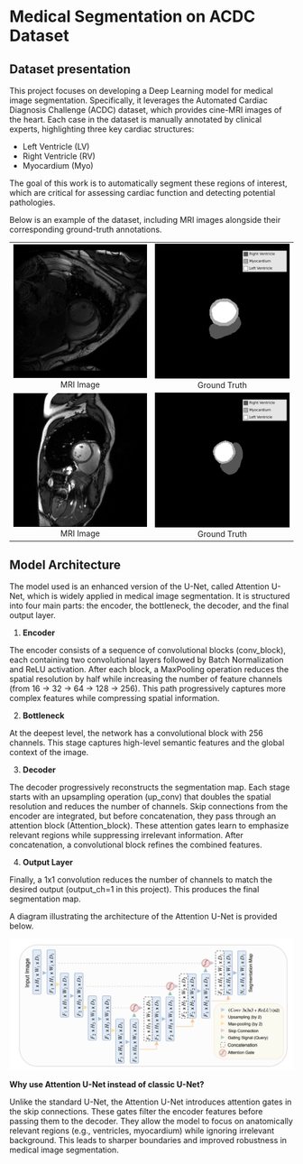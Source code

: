 # Medical Segmentation on ACDC Dataset

## Dataset presentation

This project focuses on developing a Deep Learning model for medical image segmentation.
Specifically, it leverages the Automated Cardiac Diagnosis Challenge (ACDC) dataset, which provides cine-MRI images of the heart. Each case in the dataset is manually annotated by clinical experts, highlighting three key cardiac structures:

- Left Ventricle (LV)
- Right Ventricle (RV)
- Myocardium (Myo)

The goal of this work is to automatically segment these regions of interest, which are critical for assessing cardiac function and detecting potential pathologies.

Below is an example of the dataset, including MRI images alongside their corresponding ground-truth annotations.

<table>
  <tr>
    <td align="center">
      <img src="images//patient006_01_5.png" width="300" /><br>
      MRI Image
    </td>
    <td align="center">
      <img src="images/legend1.png" width="300" /><br>
      Ground Truth
    </td>
  </tr>
  <tr>
    <td align="center">
      <img src="images//patient068_01_2.png" width="300" /><br>
      MRI Image
    </td>
    <td align="center">
      <img src="images/legend2.png" width="300" /><br>
      Ground Truth
    </td>
  </tr>
</table>

## Model Architecture

The model used is an enhanced version of the U-Net, called Attention U-Net, which is widely applied in medical image segmentation.
It is structured into four main parts: the encoder, the bottleneck, the decoder, and the final output layer.

1. **Encoder**

The encoder consists of a sequence of convolutional blocks (conv_block), each containing two convolutional layers followed by Batch Normalization and ReLU activation.
After each block, a MaxPooling operation reduces the spatial resolution by half while increasing the number of feature channels (from 16 → 32 → 64 → 128 → 256).
This path progressively captures more complex features while compressing spatial information.

2. **Bottleneck**

At the deepest level, the network has a convolutional block with 256 channels.
This stage captures high-level semantic features and the global context of the image.

3. **Decoder**

The decoder progressively reconstructs the segmentation map. Each stage starts with an upsampling operation (up_conv) that doubles the spatial resolution and reduces the number of channels.
Skip connections from the encoder are integrated, but before concatenation, they pass through an attention block (Attention_block).
These attention gates learn to emphasize relevant regions while suppressing irrelevant information.
After concatenation, a convolutional block refines the combined features.

4. **Output Layer**

Finally, a 1x1 convolution reduces the number of channels to match the desired output (output_ch=1 in this project).
This produces the final segmentation map.

A diagram illustrating the architecture of the Attention U-Net is provided below.

<p align=center>
  <img src="images/model.jpg" width="600"/>
</p>

**Why use Attention U-Net instead of classic U-Net?**

Unlike the standard U-Net, the Attention U-Net introduces attention gates in the skip connections.
These gates filter the encoder features before passing them to the decoder.
They allow the model to focus on anatomically relevant regions (e.g., ventricles, myocardium) while ignoring irrelevant background.
This leads to sharper boundaries and improved robustness in medical image segmentation.

